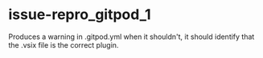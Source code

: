 # issue-repro_gitpod_1

Produces a warning in .gitpod.yml when it shouldn't, it should identify that the .vsix file is the correct plugin.
